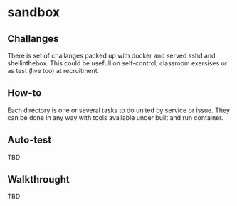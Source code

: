 # sandbox

## Challanges

There is set of challanges packed up with docker and served sshd and shellinthebox. This could be usefull on self-control, classroom exersises or as test (live too) at recruitment.

## How-to

Each directory is one or several tasks to do united by service or issue. They can be done in any way with tools available under built and run container.

## Auto-test

TBD

## Walkthrought

TBD
